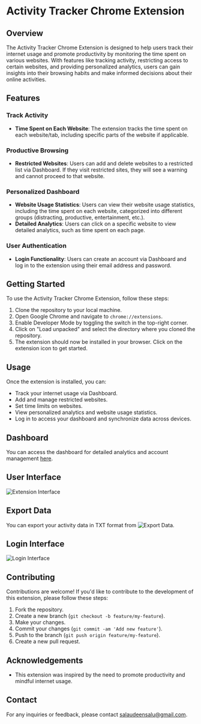 # Activity Tracker Chrome Extension

## Overview

The Activity Tracker Chrome Extension is designed to help users track their internet usage and promote productivity by monitoring the time spent on various websites. With features like tracking activity, restricting access to certain websites, and providing personalized analytics, users can gain insights into their browsing habits and make informed decisions about their online activities.

## Features

### Track Activity

- **Time Spent on Each Website**: The extension tracks the time spent on each website/tab, including specific parts of the website if applicable.
  
### Productive Browsing

- **Restricted Websites**: Users can add and delete websites to a restricted list via Dashboard. If they visit restricted sites, they will see a warning and cannot proceed to that website.

### Personalized Dashboard

- **Website Usage Statistics**: Users can view their website usage statistics, including the time spent on each website, categorized into different groups (distracting, productive, entertainment, etc.).
- **Detailed Analytics**: Users can click on a specific website to view detailed analytics, such as time spent on each page.

### User Authentication

- **Login Functionality**: Users can create an account via Dashboard  and log in to the extension using their email address and password.

## Getting Started

To use the Activity Tracker Chrome Extension, follow these steps:

1. Clone the repository to your local machine.
2. Open Google Chrome and navigate to `chrome://extensions`.
3. Enable Developer Mode by toggling the switch in the top-right corner.
4. Click on "Load unpacked" and select the directory where you cloned the repository.
5. The extension should now be installed in your browser. Click on the extension icon to get started.

## Usage

Once the extension is installed, you can:

- Track your internet usage via Dashboard.
- Add and manage restricted websites.
- Set time limits on websites.
- View personalized analytics and website usage statistics.
- Log in to access your dashboard and synchronize data across devices.

## Dashboard

You can access the dashboard for detailed analytics and account management [here](https://main--acivitytracker.netlify.app/).

## User Interface

![Extension Interface](https://drive.google.com/uc?id=1hc0uim6lGj4kvPAX_LEdYyQ1Y0H2_juT)

## Export Data

You can export your activity data in TXT format from ![Export Data](https://drive.google.com/uc?id=1u8RzFVxjvQj7p50TOkqGayqTpPj4oA8s).

## Login Interface


![Login Interface](https://drive.google.com/uc?id=1F2T-S5UfSxwKojhO0FCqp0l8PyoxcRB5)

## Contributing

Contributions are welcome! If you'd like to contribute to the development of this extension, please follow these steps:

1. Fork the repository.
2. Create a new branch (`git checkout -b feature/my-feature`).
3. Make your changes.
4. Commit your changes (`git commit -am 'Add new feature'`).
5. Push to the branch (`git push origin feature/my-feature`).
6. Create a new pull request.

## Acknowledgements

- This extension was inspired by the need to promote productivity and mindful internet usage.

## Contact

For any inquiries or feedback, please contact [salaudeensalu@gmail.com](mailto:salaudeensalu@gmail.com).

